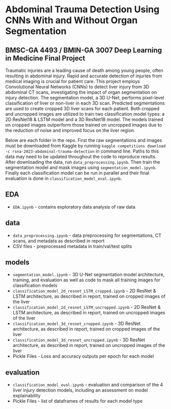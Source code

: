 # Abdominal Trauma Detection Using CNNs With and Without Organ Segmentation
## BMSC-GA 4493 / BMIN-GA 3007 Deep Learning in Medicine Final Project

Traumatic injuries are a leading cause of death among young people, often resulting in abdominal injury. Rapid and accurate detection of injuries from medical imaging is crucial for patient care. This project employs Convolutional Neural Networks (CNNs) to detect liver injury from 3D abdominal CT scans, investigating the impact of organ segmentation on injury detection. The segmentation model, a 3D U-Net, performs pixel-level classification of liver or non-liver in each 3D scan. Predicted segmentations are used to create cropped 3D liver scans for each patient. Both cropped and uncropped images are utilized to train two classification model types: a 2D ResNet18 \& LSTM model and a 3D ResNet18 model. The models trained on cropped images outperform those trained on uncropped images due to the reduction of noise and improved focus on the liver region.

Below are each folder in the repo.  First the raw segmentations and images must be downloaded from Kaggle by running `kaggle competitions download -c rsna-2023-abdominal-trauma-detection` in command line.  Paths to this data may need to be updated throughout the code to reproduce results.  After downloading the data, run `data_preprocessing.ipynb`.  Then train the segmentation model and mask images using `segmentation_model.ipynb`.  Finally each classification model can be run in parallel and their final evaluation is done in `classification_model_eval.ipynb`.

## EDA
- `EDA.ipynb` - contains exploratory data analysis of raw data

## data
- `data_preprocessing.ipynb` - data preprocessing for segmentations, CT scans, and metadata as described in report  
- CSV files - preprocessed metadata in train/val/test splits
  
## models
- `segmentation_model.ipynb` - 3D U-Net segmentation model architecture, training, and evaluation as well as code to mask all training images for classification models
- `classification_model_2d_resnet_LSTM_cropped.ipynb` - 2D ResNet \& LSTM architecture, as described in report, trained on cropped images of the liver
- `classification_model_2d_resnet_LSTM_uncropped.ipynb` -  2D ResNet \& LSTM architecture, as described in report, trained on uncropped images of the liver
- `classification_model_3d_resnet_cropped.ipynb` - 3D ResNet architecture, as described in report, trained on cropped images of the liver
- `classification_model_3d_resnet_uncropped.ipynb` - 3D ResNet architecture, as described in report, trained on uncropped images of the liver
- Pickle Files - Loss and accuracy outputs per epoch for each model

## evaluation 
- `classification_model_eval.ipynb` - evaluation and comparison of the 4 liver injury detection models, including an assessment on model explainability
- Pickle Files - list of dataframes of results for each model type
